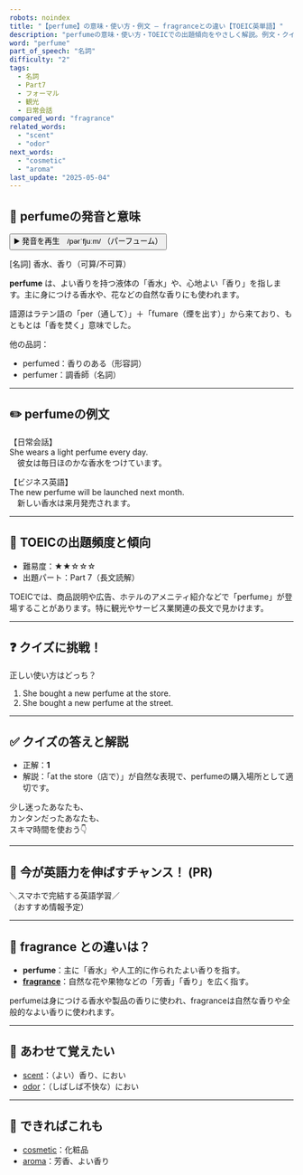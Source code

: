 ```yaml
---
robots: noindex
title: "【perfume】の意味・使い方・例文 ― fragranceとの違い【TOEIC英単語】"
description: "perfumeの意味・使い方・TOEICでの出題傾向をやさしく解説。例文・クイズ付きでfragranceとの違いもわかりやすく学べます。"
word: "perfume"
part_of_speech: "名詞"
difficulty: "2"
tags:
  - 名詞
  - Part7
  - フォーマル
  - 観光
  - 日常会話
compared_word: "fragrance"
related_words:
  - "scent"
  - "odor"
next_words:
  - "cosmetic"
  - "aroma"
last_update: "2025-05-04"
---
```


## 🔰 perfumeの発音と意味

<button class="play-audio" onclick="playTTS('perfume')">
  <span class="play-audio-main">
    ▶️ 発音を再生　/pərˈfjuːm/
  </span>
  <span class="play-audio-sub">
    （パーフューム）
  </span>
</button>

[名詞] 香水、香り（可算/不可算）

**perfume** は、よい香りを持つ液体の「香水」や、心地よい「香り」を指します。主に身につける香水や、花などの自然な香りにも使われます。

語源はラテン語の「per（通して）」＋「fumare（煙を出す）」から来ており、もともとは「香を焚く」意味でした。

他の品詞：  
- perfumed：香りのある（形容詞）
- perfumer：調香師（名詞）

---

## ✏️ perfumeの例文

【日常会話】  
She wears a light perfume every day.  
　彼女は毎日ほのかな香水をつけています。

【ビジネス英語】  
The new perfume will be launched next month.  
　新しい香水は来月発売されます。

---

## 🎯 TOEICの出題頻度と傾向

- 難易度：★★☆☆☆
- 出題パート：Part 7（長文読解）

TOEICでは、商品説明や広告、ホテルのアメニティ紹介などで「perfume」が登場することがあります。特に観光やサービス業関連の長文で見かけます。

---

## ❓ クイズに挑戦！

正しい使い方はどっち？

1. She bought a new perfume at the store.  
2. She bought a new perfume at the street.

---

## ✅ クイズの答えと解説

- 正解：**1**
- 解説：「at the store（店で）」が自然な表現で、perfumeの購入場所として適切です。

少し迷ったあなたも、  
カンタンだったあなたも、  
スキマ時間を使おう👇️

---

## 🚀 今が英語力を伸ばすチャンス！ (PR)

<div class="info-center">
＼スマホで完結する英語学習／<br>  
（おすすめ情報予定）
</div>

---

## 🤔  fragrance との違いは？

- **perfume**：主に「香水」や人工的に作られたよい香りを指す。
- **[fragrance](/word/fragrance/)**：自然な花や果物などの「芳香」「香り」を広く指す。

perfumeは身につける香水や製品の香りに使われ、fragranceは自然な香りや全般的なよい香りに使われます。

---

## 🧩 あわせて覚えたい

- [scent](/word/scent/)：（よい）香り、におい
- [odor](/word/odor/)：（しばしば不快な）におい

---

## 📖 できればこれも

- [cosmetic](/word/cosmetic/)：化粧品
- [aroma](/word/aroma/)：芳香、よい香り

<!-- cvid: aid17_bid47 -->
